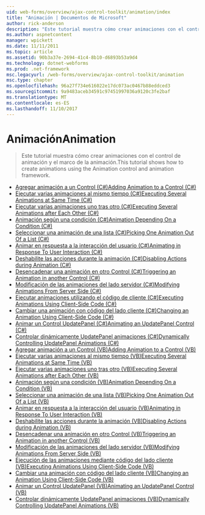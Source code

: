 ```yaml
---
uid: web-forms/overview/ajax-control-toolkit/animation/index
title: "Animación | Documentos de Microsoft"
author: rick-anderson
description: "Este tutorial muestra cómo crear animaciones con el control de animación y el marco de la animación."
ms.author: aspnetcontent
manager: wpickett
ms.date: 11/11/2011
ms.topic: article
ms.assetid: 90b3a37e-2694-41c4-8b10-d6893b53a9d4
ms.technology: dotnet-webforms
ms.prod: .net-framework
msc.legacyurl: /web-forms/overview/ajax-control-toolkit/animation
msc.type: chapter
ms.openlocfilehash: 96a27f734e616022e17dc073ac0467b88eddced3
ms.sourcegitcommit: 9a9483aceb34591c97451997036a9120c3fe2baf
ms.translationtype: MT
ms.contentlocale: es-ES
ms.lasthandoff: 11/10/2017
---
```

<a name="animation"></a><span data-ttu-id="8aa35-103">Animación</span><span class="sxs-lookup"><span data-stu-id="8aa35-103">Animation</span></span>
====================
> <span data-ttu-id="8aa35-104">Este tutorial muestra cómo crear animaciones con el control de animación y el marco de la animación.</span><span class="sxs-lookup"><span data-stu-id="8aa35-104">This tutorial shows how to create animations using the Animation control and animation framework.</span></span>


- [<span data-ttu-id="8aa35-105">Agregar animación a un Control (C#)</span><span class="sxs-lookup"><span data-stu-id="8aa35-105">Adding Animation to a Control (C#)</span></span>](adding-animation-to-a-control-cs.md)
- [<span data-ttu-id="8aa35-106">Ejecutar varias animaciones al mismo tiempo (C#)</span><span class="sxs-lookup"><span data-stu-id="8aa35-106">Executing Several Animations at Same Time (C#)</span></span>](executing-several-animations-at-the-same-time-cs.md)
- [<span data-ttu-id="8aa35-107">Ejecutar varias animaciones uno tras otro (C#)</span><span class="sxs-lookup"><span data-stu-id="8aa35-107">Executing Several Animations after Each Other (C#)</span></span>](executing-several-animations-after-each-other-cs.md)
- [<span data-ttu-id="8aa35-108">Animación según una condición (C#)</span><span class="sxs-lookup"><span data-stu-id="8aa35-108">Animation Depending On a Condition (C#)</span></span>](animation-depending-on-a-condition-cs.md)
- [<span data-ttu-id="8aa35-109">Seleccionar una animación de una lista (C#)</span><span class="sxs-lookup"><span data-stu-id="8aa35-109">Picking One Animation Out Of a List (C#)</span></span>](picking-one-animation-out-of-a-list-cs.md)
- [<span data-ttu-id="8aa35-110">Animar en respuesta a la interacción del usuario (C#)</span><span class="sxs-lookup"><span data-stu-id="8aa35-110">Animating in Response To User Interaction (C#)</span></span>](animating-in-response-to-user-interaction-cs.md)
- [<span data-ttu-id="8aa35-111">Deshabilite las acciones durante la animación (C#)</span><span class="sxs-lookup"><span data-stu-id="8aa35-111">Disabling Actions during Animation (C#)</span></span>](disabling-actions-during-animation-cs.md)
- [<span data-ttu-id="8aa35-112">Desencadenar una animación en otro Control (C#)</span><span class="sxs-lookup"><span data-stu-id="8aa35-112">Triggering an Animation in another Control (C#)</span></span>](triggering-an-animation-in-another-control-cs.md)
- [<span data-ttu-id="8aa35-113">Modificación de las animaciones del lado servidor (C#)</span><span class="sxs-lookup"><span data-stu-id="8aa35-113">Modifying Animations From Server Side (C#)</span></span>](modifying-animations-from-the-server-side-cs.md)
- [<span data-ttu-id="8aa35-114">Ejecutar animaciones utilizando el código de cliente (C#)</span><span class="sxs-lookup"><span data-stu-id="8aa35-114">Executing Animations Using Client-Side Code (C#)</span></span>](executing-animations-using-client-side-code-cs.md)
- [<span data-ttu-id="8aa35-115">Cambiar una animación con código del lado cliente (C#)</span><span class="sxs-lookup"><span data-stu-id="8aa35-115">Changing an Animation Using Client-Side Code (C#)</span></span>](changing-an-animation-using-client-side-code-cs.md)
- [<span data-ttu-id="8aa35-116">Animar un Control UpdatePanel (C#)</span><span class="sxs-lookup"><span data-stu-id="8aa35-116">Animating an UpdatePanel Control (C#)</span></span>](animating-an-updatepanel-control-cs.md)
- [<span data-ttu-id="8aa35-117">Controlar dinámicamente UpdatePanel animaciones (C#)</span><span class="sxs-lookup"><span data-stu-id="8aa35-117">Dynamically Controlling UpdatePanel Animations (C#)</span></span>](dynamically-controlling-updatepanel-animations-cs.md)
- [<span data-ttu-id="8aa35-118">Agregar animación a un Control (VB)</span><span class="sxs-lookup"><span data-stu-id="8aa35-118">Adding Animation to a Control (VB)</span></span>](adding-animation-to-a-control-vb.md)
- [<span data-ttu-id="8aa35-119">Ejecutar varias animaciones al mismo tiempo (VB)</span><span class="sxs-lookup"><span data-stu-id="8aa35-119">Executing Several Animations at Same Time (VB)</span></span>](executing-several-animations-at-the-same-time-vb.md)
- [<span data-ttu-id="8aa35-120">Ejecutar varias animaciones uno tras otro (VB)</span><span class="sxs-lookup"><span data-stu-id="8aa35-120">Executing Several Animations after Each Other (VB)</span></span>](executing-several-animations-after-each-other-vb.md)
- [<span data-ttu-id="8aa35-121">Animación según una condición (VB)</span><span class="sxs-lookup"><span data-stu-id="8aa35-121">Animation Depending On a Condition (VB)</span></span>](animation-depending-on-a-condition-vb.md)
- [<span data-ttu-id="8aa35-122">Seleccionar una animación de una lista (VB)</span><span class="sxs-lookup"><span data-stu-id="8aa35-122">Picking One Animation Out Of a List (VB)</span></span>](picking-one-animation-out-of-a-list-vb.md)
- [<span data-ttu-id="8aa35-123">Animar en respuesta a la interacción del usuario (VB)</span><span class="sxs-lookup"><span data-stu-id="8aa35-123">Animating in Response To User Interaction (VB)</span></span>](animating-in-response-to-user-interaction-vb.md)
- [<span data-ttu-id="8aa35-124">Deshabilite las acciones durante la animación (VB)</span><span class="sxs-lookup"><span data-stu-id="8aa35-124">Disabling Actions during Animation (VB)</span></span>](disabling-actions-during-animation-vb.md)
- [<span data-ttu-id="8aa35-125">Desencadenar una animación en otro Control (VB)</span><span class="sxs-lookup"><span data-stu-id="8aa35-125">Triggering an Animation in another Control (VB)</span></span>](triggering-an-animation-in-another-control-vb.md)
- [<span data-ttu-id="8aa35-126">Modificación de las animaciones del lado servidor (VB)</span><span class="sxs-lookup"><span data-stu-id="8aa35-126">Modifying Animations From Server Side (VB)</span></span>](modifying-animations-from-the-server-side-vb.md)
- [<span data-ttu-id="8aa35-127">Ejecución de las animaciones mediante código del lado cliente (VB)</span><span class="sxs-lookup"><span data-stu-id="8aa35-127">Executing Animations Using Client-Side Code (VB)</span></span>](executing-animations-using-client-side-code-vb.md)
- [<span data-ttu-id="8aa35-128">Cambiar una animación con código del lado cliente (VB)</span><span class="sxs-lookup"><span data-stu-id="8aa35-128">Changing an Animation Using Client-Side Code (VB)</span></span>](changing-an-animation-using-client-side-code-vb.md)
- [<span data-ttu-id="8aa35-129">Animar un Control UpdatePanel (VB)</span><span class="sxs-lookup"><span data-stu-id="8aa35-129">Animating an UpdatePanel Control (VB)</span></span>](animating-an-updatepanel-control-vb.md)
- [<span data-ttu-id="8aa35-130">Controlar dinámicamente UpdatePanel animaciones (VB)</span><span class="sxs-lookup"><span data-stu-id="8aa35-130">Dynamically Controlling UpdatePanel Animations (VB)</span></span>](dynamically-controlling-updatepanel-animations-vb.md)
